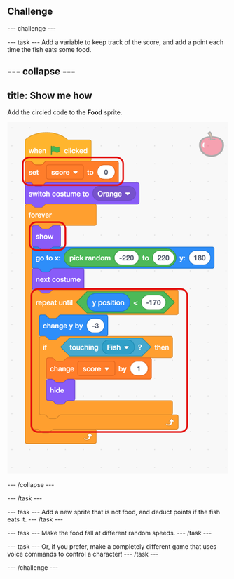 ## Challenge

--- challenge ---

--- task ---
Add a variable to keep track of the score, and add a point each time the fish eats some food.

--- collapse ---
---
title: Show me how
---
Add the circled code to the **Food** sprite.

![Scratch code: Set score to 0, show, repeat until y position < -170, change y by -3, if touching fish then change score by 1, hide.](images/score-hint.png)

--- /collapse ---

--- /task ---

--- task ---
Add a new sprite that is not food, and deduct points if the fish eats it.
--- /task ---

--- task ---
Make the food fall at different random speeds.
--- /task ---

--- task ---
Or, if you prefer, make a completely different game that uses voice commands to control a character!
--- /task ---

--- /challenge ---
